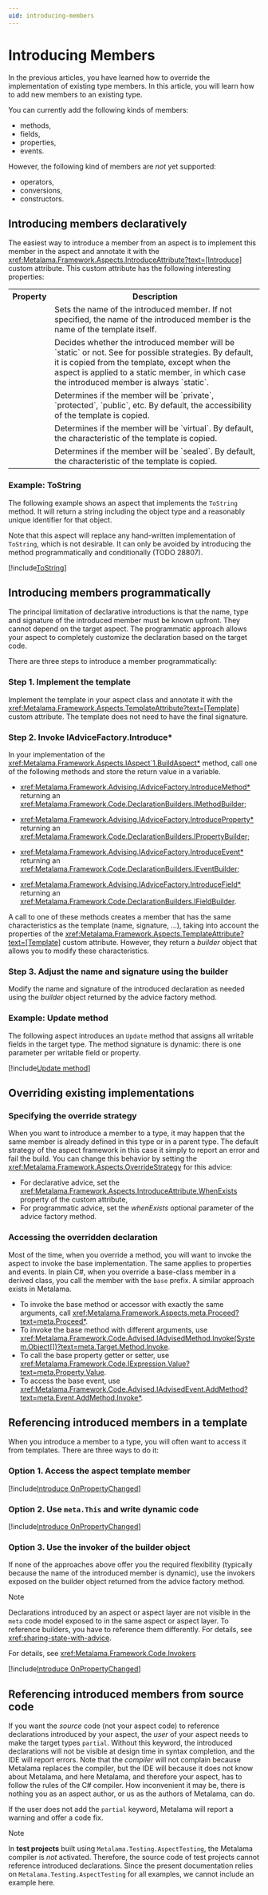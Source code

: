```yaml
---
uid: introducing-members
---
```

# Introducing Members

In the previous articles, you have learned how to override the implementation of existing type members. In this article, you will learn how to add new members to an existing type.

You can currently add the following kinds of members:

- methods,
- fields,
- properties,
- events.

However, the following kind of members are _not_ yet supported:

- operators,
- conversions,
- constructors.

## Introducing members declaratively

The easiest way to introduce a member from an aspect is to implement this member in the aspect and annotate it with the <xref:Metalama.Framework.Aspects.IntroduceAttribute?text=[Introduce]> custom attribute.  This custom attribute has the following interesting properties:

<table>
    <tr>
        <th>Property</th>
        <th>Description</th>
    </tr>
    <tr>
        <td>
            <xref:Metalama.Framework.Aspects.TemplateAttribute.Name>
        </td>
        <td>
            Sets the name of the introduced member. If not specified, the name of the introduced member is the name of the template itself.
        </td>
    </tr>
    <tr>
        <td>
            <xref:Metalama.Framework.Aspects.IntroduceAttribute.Scope>
        </td>
        <td>
            Decides whether the introduced member will be `static` or not. See <xref:Metalama.Framework.Aspects.IntroductionScope> for possible strategies. By default, it is copied from the template, except when the aspect is applied to a static member, in which case the introduced member is always `static`.
        </td>
    </tr>
    <tr>
        <td>
            <xref:Metalama.Framework.Aspects.TemplateAttribute.Accessibility>
        </td>
        <td>
            Determines if the member will be `private`, `protected`, `public`, etc. By default, the accessibility of the template is copied.
        </td>
    </tr>
    <tr>
        <td>
            <xref:Metalama.Framework.Aspects.TemplateAttribute.IsVirtual>
        </td>
        <td>
            Determines if the member will be `virtual`. By default, the characteristic of the template is copied.
        </td>
    </tr>
    <tr>
        <td>
            <xref:Metalama.Framework.Aspects.TemplateAttribute.IsSealed>
        </td>
        <td>
            Determines if the member will be `sealed`. By default, the characteristic of the template is copied.
        </td>
    </tr>
</table>

### Example: ToString

The following example shows an aspect that implements the `ToString` method. It will return a string including the object type and a reasonably unique identifier for that object.

Note that this aspect will replace any hand-written implementation of `ToString`, which is not desirable. It can only be avoided by introducing the method programmatically and conditionally (TODO 28807).

[!include[ToString](../../../../code/Metalama.Documentation.SampleCode.AspectFramework/IntroduceMethod.cs)]

## Introducing members programmatically

The principal limitation of declarative introductions is that the name, type and signature of the introduced member must be known upfront. They cannot depend on the target aspect. The programmatic approach allows your aspect to completely customize the declaration based on the target code.

There are three steps to introduce a member programmatically:

### Step 1. Implement the template

Implement the template in your aspect class and annotate it with the <xref:Metalama.Framework.Aspects.TemplateAttribute?text=[Template]> custom attribute. The template does not need to have the final signature.

### Step 2. Invoke IAdviceFactory.Introduce*

In your implementation of the <xref:Metalama.Framework.Aspects.IAspect`1.BuildAspect*> method, call one of the following methods and store the return value in a variable.

- <xref:Metalama.Framework.Advising.IAdviceFactory.IntroduceMethod*> returning an <xref:Metalama.Framework.Code.DeclarationBuilders.IMethodBuilder>;

- <xref:Metalama.Framework.Advising.IAdviceFactory.IntroduceProperty*> returning an <xref:Metalama.Framework.Code.DeclarationBuilders.IPropertyBuilder>;

- <xref:Metalama.Framework.Advising.IAdviceFactory.IntroduceEvent*> returning an <xref:Metalama.Framework.Code.DeclarationBuilders.IEventBuilder>;

- <xref:Metalama.Framework.Advising.IAdviceFactory.IntroduceField*> returning an <xref:Metalama.Framework.Code.DeclarationBuilders.IFieldBuilder>.

A call to one of these methods creates a member that has the same characteristics as the template (name, signature, ...), taking into account the properties of the <xref:Metalama.Framework.Aspects.TemplateAttribute?text=[Template]> custom attribute. However, they return a _builder_ object that allows you to modify these characteristics.

### Step 3. Adjust the name and signature using the builder

Modify the name and signature of the introduced declaration as needed using the _builder_ object returned by the advice factory method.

### Example: Update method

The following aspect introduces an `Update` method that assigns all writable fields in the target type. The method signature is dynamic: there is one parameter per writable field or property.

[!include[Update method](../../../../code/Metalama.Documentation.SampleCode.AspectFramework/UpdateMethod.cs)]

## Overriding existing implementations

### Specifying the override strategy

When you want to introduce a member to a type, it may happen that the same member is already defined in this type or in a parent type. The default strategy of the aspect framework in this case it simply to report an error and fail the build. You can change this behavior by setting the <xref:Metalama.Framework.Aspects.OverrideStrategy> for this advice:

- For declarative advice, set the <xref:Metalama.Framework.Aspects.IntroduceAttribute.WhenExists> property of the custom attribute,
- For programmatic advice, set the _whenExists_ optional parameter of the advice factory method.

[comment]: # (TODO: The implementation and documentation are not final. Another property and parameter should be defined to cope with the case when the member is inherited.)

### Accessing the overridden declaration

Most of the time, when you override a method, you will want to invoke the aspect to invoke the base implementation. The same applies to properties and events. In plain C#, when you override a base-class member in a derived class, you call the member with the `base` prefix. A similar approach exists in Metalama.

- To invoke the base method or accessor with exactly the same arguments, call <xref:Metalama.Framework.Aspects.meta.Proceed?text=meta.Proceed*>.
- To invoke the base method with different arguments, use <xref:Metalama.Framework.Code.Advised.IAdvisedMethod.Invoke(System.Object[])?text=meta.Target.Method.Invoke>.
- To call the base property getter or setter, use <xref:Metalama.Framework.Code.IExpression.Value?text=meta.Property.Value>.
- To access the base event, use <xref:Metalama.Framework.Code.Advised.IAdvisedEvent.AddMethod?text=meta.Event.AddMethod.Invoke*>.

[comment]: # (TODO: When it will work, Disposable example.)

## Referencing introduced members in a template

When you introduce a member to a type, you will often want to access it from templates. There are three ways to do it:

### Option 1. Access the aspect template member

[!include[Introduce OnPropertyChanged](../../../../code/Metalama.Documentation.SampleCode.AspectFramework/IntroducePropertyChanged1.cs)]

### Option 2. Use `meta.This` and write dynamic code

[!include[Introduce OnPropertyChanged](../../../../code/Metalama.Documentation.SampleCode.AspectFramework/IntroducePropertyChanged3.cs)]

### Option 3. Use the invoker of the builder object

If none of the approaches above offer you the required flexibility (typically because the name of the introduced member is dynamic), use the invokers exposed on the builder object returned from the advice factory method.

> [!NOTE]
> Declarations introduced by an aspect or aspect layer are not visible in the `meta` code model exposed to in the same aspect or aspect layer. To reference builders, you have to reference them differently. For details, see <xref:sharing-state-with-advice>.

For details, see <xref:Metalama.Framework.Code.Invokers>

[!include[Introduce OnPropertyChanged](../../../../code/Metalama.Documentation.SampleCode.AspectFramework/IntroducePropertyChanged2.cs)]

## Referencing introduced members from source code

If you want the _source_ code (not your aspect code) to reference declarations introduced by your aspect, the _user_ of your aspect needs to make the target types `partial`. Without this keyword, the introduced declarations will not be visible at design time in syntax completion, and the IDE will report errors. Note that the _compiler_ will not complain because Metalama replaces the compiler, but the IDE will because it does not know about Metalama, and here Metalama, and therefore your aspect, has to follow the rules of the C# compiler. How inconvenient it may be, there is nothing you as an aspect author, or us as the authors of Metalama, can do.

If the user does not add the `partial` keyword, Metalama will report a warning and offer a code fix.

> [!NOTE]
> In __test projects__ built using `Metalama.Testing.AspectTesting`, the Metalama compiler is _not_ activated. Therefore, the source code of test projects cannot reference introduced declarations. Since the present documentation relies on `Metalama.Testing.AspectTesting` for all examples, we cannot include an example here.
